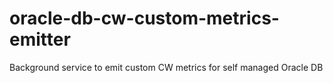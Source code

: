 # oracle-db-cw-custom-metrics-emitter
Background service to emit custom CW metrics for self managed Oracle DB
